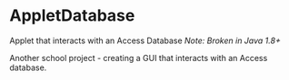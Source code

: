 # AppletDatabase
Applet that interacts with an Access Database
*Note: Broken in Java 1.8+*

Another school project - creating a GUI that interacts with an Access database.

